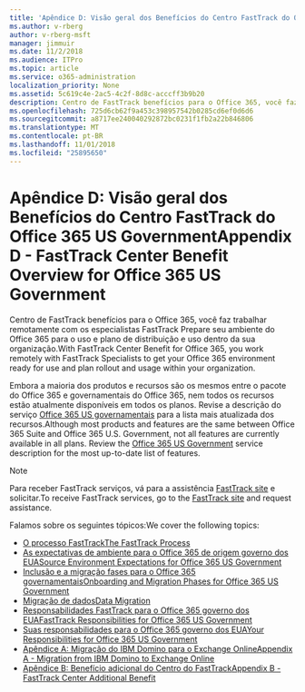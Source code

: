 ```yaml
---
title: 'Apêndice D: Visão geral dos Benefícios do Centro FastTrack do Office 365 US Government'
ms.author: v-rberg
author: v-rberg-msft
manager: jimmuir
ms.date: 11/2/2018
ms.audience: ITPro
ms.topic: article
ms.service: o365-administration
localization_priority: None
ms.assetid: 5c619c4e-2ac5-4c2f-8d8c-acccff3b9b20
description: Centro de FastTrack benefícios para o Office 365, você faz trabalhar remotamente com os especialistas FastTrack Prepare seu ambiente do Office 365 para o uso e plano de distribuição e uso dentro da sua organização.
ms.openlocfilehash: 725d6cb62f9a453c398957542b0285cd6ef0d6d6
ms.sourcegitcommit: a8717ee240040292872bc0231f1fb2a22b846806
ms.translationtype: MT
ms.contentlocale: pt-BR
ms.lasthandoff: 11/01/2018
ms.locfileid: "25895650"
---
```

# <a name="appendix-d---fasttrack-center-benefit-overview-for-office-365-us-government"></a><span data-ttu-id="648a1-103">Apêndice D: Visão geral dos Benefícios do Centro FastTrack do Office 365 US Government</span><span class="sxs-lookup"><span data-stu-id="648a1-103">Appendix D - FastTrack Center Benefit Overview for Office 365 US Government</span></span>

<span data-ttu-id="648a1-104">Centro de FastTrack benefícios para o Office 365, você faz trabalhar remotamente com os especialistas FastTrack Prepare seu ambiente do Office 365 para o uso e plano de distribuição e uso dentro da sua organização.</span><span class="sxs-lookup"><span data-stu-id="648a1-104">With FastTrack Center Benefit for Office 365, you work remotely with FastTrack Specialists to get your Office 365 environment ready for use and plan rollout and usage within your organization.</span></span> 
  
<span data-ttu-id="648a1-p101">Embora a maioria dos produtos e recursos são os mesmos entre o pacote do Office 365 e governamentais do Office 365, nem todos os recursos estão atualmente disponíveis em todos os planos. Revise a descrição do serviço [Office 365 US governamentais](https://aka.ms/aboutgovcloud) para a lista mais atualizada dos recursos.</span><span class="sxs-lookup"><span data-stu-id="648a1-p101">Although most products and features are the same between Office 365 Suite and Office 365 U.S. Government, not all features are currently available in all plans. Review the [Office 365 US Government](https://aka.ms/aboutgovcloud) service description for the most up-to-date list of features.</span></span>

> [!NOTE]
> <span data-ttu-id="648a1-107">Para receber FastTrack serviços, vá para a assistência [FastTrack site](https://go.microsoft.com/fwlink/?linkid=780698) e solicitar.</span><span class="sxs-lookup"><span data-stu-id="648a1-107">To receive FastTrack services, go to the [FastTrack site](https://go.microsoft.com/fwlink/?linkid=780698) and request assistance.</span></span>  

<span data-ttu-id="648a1-108">Falamos sobre os seguintes tópicos:</span><span class="sxs-lookup"><span data-stu-id="648a1-108">We cover the following topics:</span></span>
- [<span data-ttu-id="648a1-109">O processo FastTrack</span><span class="sxs-lookup"><span data-stu-id="648a1-109">The FastTrack Process</span></span>](O365-fasttrack-process.md) 
- [<span data-ttu-id="648a1-110">As expectativas de ambiente para o Office 365 de origem governo dos EUA</span><span class="sxs-lookup"><span data-stu-id="648a1-110">Source Environment Expectations for Office 365 US Government</span></span>](US-Gov-appendix-source-environment-expectations.md)   
- [<span data-ttu-id="648a1-111">Inclusão e a migração fases para o Office 365 governamentais</span><span class="sxs-lookup"><span data-stu-id="648a1-111">Onboarding and Migration Phases for Office 365 US Government</span></span>](US-Gov-appendix-onboarding-and-migration.md)
- [<span data-ttu-id="648a1-112">Migração de dados</span><span class="sxs-lookup"><span data-stu-id="648a1-112">Data Migration</span></span>](O365-data-migration.md)    
- [<span data-ttu-id="648a1-113">Responsabilidades FastTrack para o Office 365 governo dos EUA</span><span class="sxs-lookup"><span data-stu-id="648a1-113">FastTrack Responsibilities for Office 365 US Government</span></span>](US-Gov-appendix-fasttrack-responsibilities.md)   
- [<span data-ttu-id="648a1-114">Suas responsabilidades para o Office 365 governo dos EUA</span><span class="sxs-lookup"><span data-stu-id="648a1-114">Your Responsibilities for Office 365 US Government</span></span>](US-Gov-appendix-your-responsibilities.md) 
- [<span data-ttu-id="648a1-115">Apêndice A: Migração do IBM Domino para o Exchange Online</span><span class="sxs-lookup"><span data-stu-id="648a1-115">Appendix A - Migration from IBM Domino to Exchange Online</span></span>](O365-from-ibm-domino-to-exchange-online.md)   
- [<span data-ttu-id="648a1-116">Apêndice B: Benefício adicional do Centro do FastTrack</span><span class="sxs-lookup"><span data-stu-id="648a1-116">Appendix B - FastTrack Center Additional Benefit</span></span>](O365-fasttrack-additional-benefits.md)


